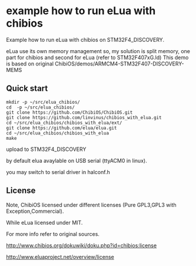 example how to run eLua with chibios
====================================

Example how to run eLua with chibios on STM32F4_DISCOVERY.

eLua use its own memory management so, my solution is split memory, one part for chibios and second for eLua (refer to STM32F407xG.ld)
This demo is based on original ChibiOS/demos/ARMCM4-STM32F407-DISCOVERY-MEMS


Quick start
----------------
```
mkdir -p ~/src/elua_chibios/
cd  -p ~/src/elua_chibios/
git clone https://github.com/ChibiOS/ChibiOS.git
git clone https://github.com/linvinus/chibios_with_elua.git
cd ~/src/elua_chibios/chibios_with_elua/ext/
git clone https://github.com/elua/elua.git
cd ~/src/elua_chibios/chibios_with_elua
make
```

upload to STM32F4_DISCOVERY

by default elua avaylable on USB serial (ttyACM0 in linux).

you may switch to serial driver in halconf.h

License
-------
Note, ChibiOS licensed under different licenses (Pure GPL3,GPL3 with Exception,Commercial).

While eLua licensed under MIT.

For more info refer to original sources.

http://www.chibios.org/dokuwiki/doku.php?id=chibios:license

http://www.eluaproject.net/overview/license
